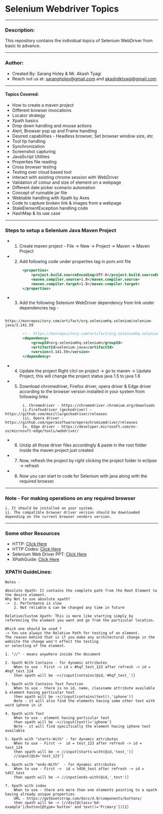 # Selenium Webdriver Topics
---
### Description:
This repository contains the individual topics of Selenium WebDriver from basic to advance.

---

### Author:
* Created By: Sarang Holey & Mr. Akash Tyagi
* Reach out us at: sarangholey@gmail.com and akashdktyagi@gmail.com

---

#### Topics Covered:
* How to create a maven project
* Different browser invocations
* Locator strategy 
* Xpath basics
* Drop down handling and mouse actions
* Alert, Browser pop up and Frame handling
* Desired capabilities - Headless browser, Set browser window size, etc
* Tool tip handling
* Synchronization
* Screenshot capturing
* JavaScript Utilities
* Properties file reading
* Cross browser testing
* Testing over cloud based tool
* Interact with existing chrome session with WebDriver
* Validation of colour and size of element on a webpage
* Different date picker scenario automation
* Concept of runnable jar file
* Webtable handling with Xpath by Axes
* Code to capture broken link & images from a webpage
* StaleElementException handling code
* HashMap & its use case

---

### Steps to setup a Selenium Java Maven Project
* 1. Create maven project - File -> New -> Project -> Maven -> Maven Project
* 2. Add following code under properties tag in pom.xml file

```xml
		<properties>
			<project.build.sourceEncoding>UTF-8</project.build.sourceEncoding>
			<maven.compiler.source>1.8</maven.compiler.source>
			<maven.compiler.target>1.8</maven.compiler.target>
		</properties>
```

* 3. Add the following Selenium WebDriver dependency from link under dependencies tag - 

```
		https://mvnrepository.com/artifact/org.seleniumhq.selenium/selenium-java/3.141.59 
```

```xml
		<!-- https://mvnrepository.com/artifact/org.seleniumhq.selenium/selenium-java -->
		<dependency>
		    <groupId>org.seleniumhq.selenium</groupId>
		    <artifactId>selenium-java</artifactId>
		    <version>3.141.59</version>
		</dependency>
```

* 4. Update the project Right clicl on project -> go to maven -> Update Project, this will change the project status java 1.5 to java 1.8
* 5. Download chromedriver, Firefox driver, opera driver & Edge driver according to the browser version installed in your system from following links

``` 
		i. Chromedriver - https://chromedriver.chromium.org/downloads
		ii.Firefoxdriver (geckodriver) - https://github.com/mozilla/geckodriver/releases
		iii. Opera driver - https://github.com/operasoftware/operachromiumdriver/releases
		Iv. Edge driver - https://developer.microsoft.com/en-us/microsoft-edge/tools/webdriver/
```

* 6. Unzip all those driver files accordingly & paste in the root folder inside the maven project just created
* 7. Now, refresh the project by right clicking the project folder in eclipse -> refresh
* 8. Now you can start to code for Selenium with java along with the required browser.

---

### Note - For making operations on any required browser
	i. It should be installed on your system.
	ii. The compatible browser driver version should be downloaded depending on the current browser vendors version.

---

### Some other Resources

* HTTP: [Click Here](files/HttpRequest.jpg)
* HTTP Codes: [Click Here](files/http-status-code.png)
* Selenium Web Driver PPT: [Click Here](files/Selenium%20Webdriver.pptx)
* XPathGuide: [Click Here](files/XpathGuide.txt)

### XPATH GuideLines:

```text
Notes - 

Absolute Xpath: It contains the complete path from the Root Element to the desire element.
Why Not to use absolute xpath?
-> 	1. Performance is slow
	2. Not reliable & can be changed any time in future 

Relative/Custom Xpath: This is more like starting simply by referencing the element you want and go from the particular location.

Which one should be used ?
-> You use always the Relative Path for testing of an element. 
The reason behind that is if you make any architectural change in the website the change won't effect the testing 
or selecting of the element.

1. "//" - means anywhere inside the document

2. Xpath With Contains - for dynamic attributes
	When to use - First -> id = #hqf_test_123 after refresh -> id = #hqf_test_124
	then xpath will be ->//input[contains(@id,'#hqf_test_')]
	
3. Xpath with Contains Text function
	When to use - there is no id, name, classname attribute available & element having particular text
	then xpath will be ->//input[contains(text(),'iphone')]
	Note - it will also find the elements having some other text with word iphone in it
	
4. Xpath with Text 
	When to use - element having particular text
	then xpath will be ->//input[text()='iphone']
	Note - it will find specifically the element having iphone text available
	
5. Xpath with "starts-With" - for dynamic attributes
	When to use - First ->  id = test_123 after refresh -> id = test_124
	then xpath will be -> //input[starts-with(@id,'test_')]
	//input[@id='test_123']

6. Xpath with "ends-With"  - for dynamic attributes
	When to use - First ->  id = %456_test after refresh -> id = %457_test
	then xpath will be -> //input[ends-with(@id,'_test')]

7. Xpath with index
	When to use - there are more than one elements pointing to a xpath having already unique properties
	URL - https://getbootstrap.com/docs/4.0/components/buttons/
	then xpath will be -> (//div[@class='bd-example']/button[@type='button' and text()='Primary'])[2]
	
```